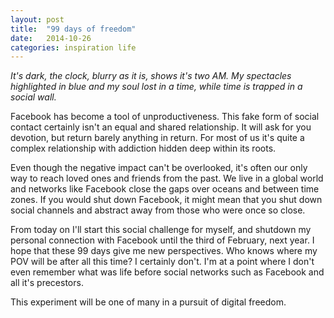 ```yaml
---
layout: post
title:  "99 days of freedom"
date:   2014-10-26
categories: inspiration life
---
```


_It's dark, the clock, blurry as it is, shows it's two AM. My spectacles highlighted in blue and my soul lost in a time, while time is trapped in a social wall._

Facebook has become a tool of unproductiveness. This fake form of social contact certainly isn't an equal and shared relationship. It will ask for you devotion, but return barely anything in return. For most of us it's quite a complex relationship with addiction hidden deep within its roots.

Even though the negative impact can't be overlooked, it's often our only way to reach loved ones and friends from the past. We live in a global world and networks like Facebook close the gaps over oceans and between time zones. If you would shut down Facebook, it might mean that you shut down social channels and abstract away from those who were once so close.

From today on I'll start this social challenge for myself, and shutdown my personal connection with Facebook until the third of February, next year. I hope that these 99 days give me new perspectives. Who knows where my POV will be after all this time? I certainly don't. I'm at a point where I don't even remember what was life before social networks such as Facebook and all it's precestors.

This experiment will be one of many in a pursuit of digital freedom.